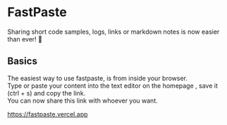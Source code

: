 # FastPaste
Sharing short code samples, logs, links or markdown notes is now easier than ever! 🎉  


## Basics
The easiest way to use fastpaste, is from inside your browser.   
Type or paste your content into the text editor on the homepage , save it (ctrl + s) and copy the link.  
You can now share this link with whoever you want.

https://fastpaste.vercel.app



